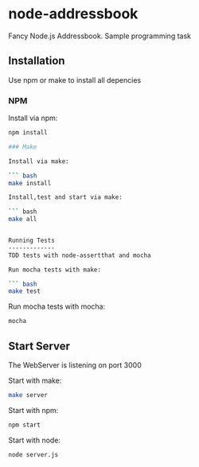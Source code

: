 node-addressbook
=================

Fancy Node.js Addressbook. 
Sample programming task

Installation
------------

Use npm or make to install all depencies

### NPM

Install via npm:

``` bash
npm install

### Make

Install via make:

``` bash
make install

Install,test and start via make:

``` bash
make all


Running Tests
-------------
TDD tests with node-assertthat and mocha

Run mocha tests with make:

``` bash
make test
```
Run mocha tests with mocha:

``` bash
mocha
```

Start Server
-------------
The WebServer is listening on port 3000

Start with make:

``` bash
make server
```

Start with npm:

``` bash
npm start
```

Start with node:

``` bash
node server.js
```

